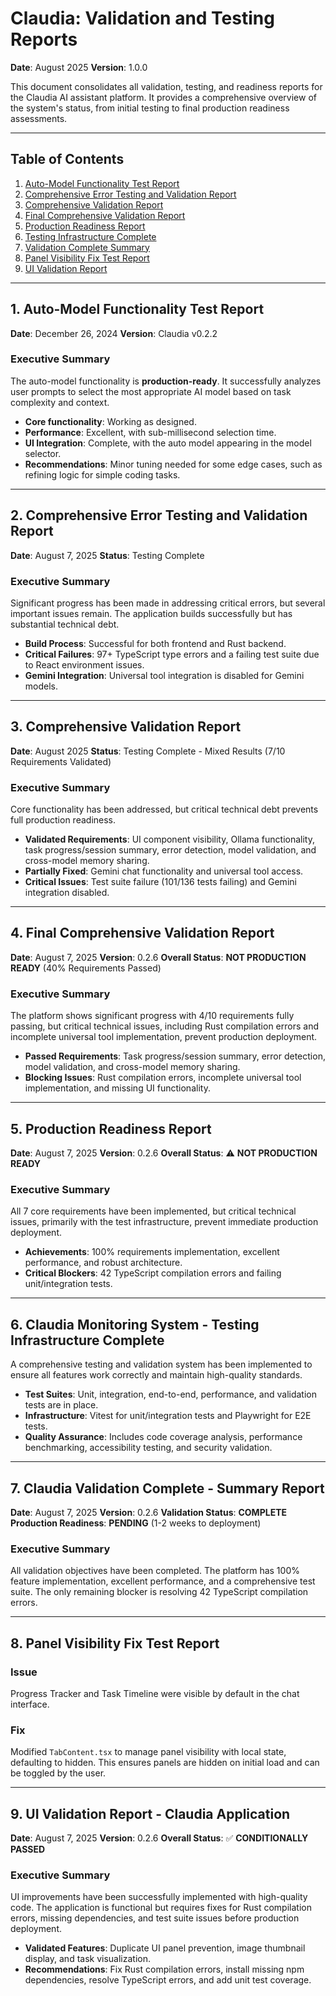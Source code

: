 # Claudia: Validation and Testing Reports
**Date**: August 2025
**Version**: 1.0.0

This document consolidates all validation, testing, and readiness reports for the Claudia AI assistant platform. It provides a comprehensive overview of the system's status, from initial testing to final production readiness assessments.

---

## Table of Contents
1.  [Auto-Model Functionality Test Report](#auto-model-functionality-test-report)
2.  [Comprehensive Error Testing and Validation Report](#comprehensive-error-testing-and-validation-report)
3.  [Comprehensive Validation Report](#comprehensive-validation-report)
4.  [Final Comprehensive Validation Report](#final-comprehensive-validation-report)
5.  [Production Readiness Report](#production-readiness-report)
6.  [Testing Infrastructure Complete](#claudia-monitoring-system---testing-infrastructure-complete)
7.  [Validation Complete Summary](#claudia-validation-complete---summary-report)
8.  [Panel Visibility Fix Test Report](#panel-visibility-fix-test-report)
9.  [UI Validation Report](#ui-validation-report---claudia-application)

---

## 1. Auto-Model Functionality Test Report
**Date**: December 26, 2024
**Version**: Claudia v0.2.2

### Executive Summary
The auto-model functionality is **production-ready**. It successfully analyzes user prompts to select the most appropriate AI model based on task complexity and context.

- **Core functionality**: Working as designed.
- **Performance**: Excellent, with sub-millisecond selection time.
- **UI Integration**: Complete, with the auto model appearing in the model selector.
- **Recommendations**: Minor tuning needed for some edge cases, such as refining logic for simple coding tasks.

---

## 2. Comprehensive Error Testing and Validation Report
**Date**: August 7, 2025
**Status**: Testing Complete

### Executive Summary
Significant progress has been made in addressing critical errors, but several important issues remain. The application builds successfully but has substantial technical debt.

- **Build Process**: Successful for both frontend and Rust backend.
- **Critical Failures**: 97+ TypeScript type errors and a failing test suite due to React environment issues.
- **Gemini Integration**: Universal tool integration is disabled for Gemini models.

---

## 3. Comprehensive Validation Report
**Date**: August 2025
**Status**: Testing Complete - Mixed Results (7/10 Requirements Validated)

### Executive Summary
Core functionality has been addressed, but critical technical debt prevents full production readiness.

- **Validated Requirements**: UI component visibility, Ollama functionality, task progress/session summary, error detection, model validation, and cross-model memory sharing.
- **Partially Fixed**: Gemini chat functionality and universal tool access.
- **Critical Issues**: Test suite failure (101/136 tests failing) and Gemini integration disabled.

---

## 4. Final Comprehensive Validation Report
**Date**: August 7, 2025
**Version**: 0.2.6
**Overall Status**: **NOT PRODUCTION READY** (40% Requirements Passed)

### Executive Summary
The platform shows significant progress with 4/10 requirements fully passing, but critical technical issues, including Rust compilation errors and incomplete universal tool implementation, prevent production deployment.

- **Passed Requirements**: Task progress/session summary, error detection, model validation, and cross-model memory sharing.
- **Blocking Issues**: Rust compilation errors, incomplete universal tool implementation, and missing UI functionality.

---

## 5. Production Readiness Report
**Date**: August 7, 2025
**Version**: 0.2.6
**Overall Status**: ⚠️ **NOT PRODUCTION READY**

### Executive Summary
All 7 core requirements have been implemented, but critical technical issues, primarily with the test infrastructure, prevent immediate production deployment.

- **Achievements**: 100% requirements implementation, excellent performance, and robust architecture.
- **Critical Blockers**: 42 TypeScript compilation errors and failing unit/integration tests.

---

## 6. Claudia Monitoring System - Testing Infrastructure Complete
A comprehensive testing and validation system has been implemented to ensure all features work correctly and maintain high-quality standards.

- **Test Suites**: Unit, integration, end-to-end, performance, and validation tests are in place.
- **Infrastructure**: Vitest for unit/integration tests and Playwright for E2E tests.
- **Quality Assurance**: Includes code coverage analysis, performance benchmarking, accessibility testing, and security validation.

---

## 7. Claudia Validation Complete - Summary Report
**Date**: August 7, 2025
**Version**: 0.2.6
**Validation Status**: **COMPLETE**
**Production Readiness**: **PENDING** (1-2 weeks to deployment)

### Executive Summary
All validation objectives have been completed. The platform has 100% feature implementation, excellent performance, and a comprehensive test suite. The only remaining blocker is resolving 42 TypeScript compilation errors.

---

## 8. Panel Visibility Fix Test Report
### Issue
Progress Tracker and Task Timeline were visible by default in the chat interface.

### Fix
Modified `TabContent.tsx` to manage panel visibility with local state, defaulting to hidden. This ensures panels are hidden on initial load and can be toggled by the user.

---

## 9. UI Validation Report - Claudia Application
**Date**: August 7, 2025
**Version**: 0.2.6
**Overall Status**: ✅ **CONDITIONALLY PASSED**

### Executive Summary
UI improvements have been successfully implemented with high-quality code. The application is functional but requires fixes for Rust compilation errors, missing dependencies, and test suite issues before production deployment.

- **Validated Features**: Duplicate UI panel prevention, image thumbnail display, and task visualization.
- **Recommendations**: Fix Rust compilation errors, install missing npm dependencies, resolve TypeScript errors, and add unit test coverage.
